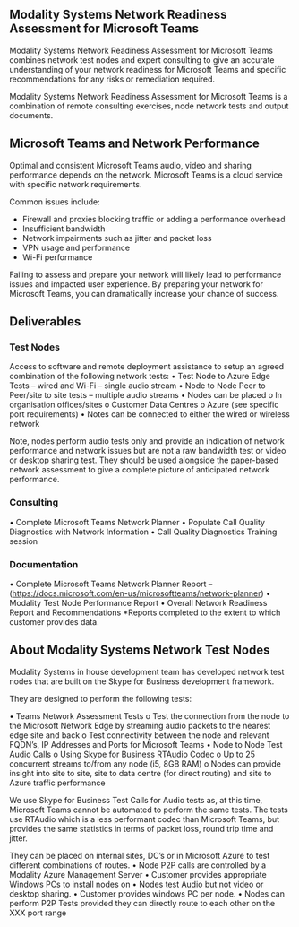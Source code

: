## Modality Systems Network Readiness Assessment for Microsoft Teams

Modality Systems Network Readiness Assessment for Microsoft Teams combines network test nodes and expert consulting to give an accurate understanding of your network readiness for Microsoft Teams and specific recommendations for any risks or remediation required.

Modality Systems Network Readiness Assessment for Microsoft Teams is a combination of remote consulting exercises, node network tests and output documents.

## Microsoft Teams and Network Performance

Optimal and consistent Microsoft Teams audio, video and sharing performance depends on the network. Microsoft Teams is a cloud service with specific network requirements.

Common issues include:
- Firewall and proxies blocking traffic or adding a performance overhead
- Insufficient bandwidth 
- Network impairments such as jitter and packet loss
- VPN usage and performance
- Wi-Fi performance

Failing to assess and prepare your network will likely lead to performance issues and impacted user experience. By preparing your network for Microsoft Teams, you can dramatically increase your chance of success.

## Deliverables

### Test Nodes

Access to software and remote deployment assistance to setup an agreed combination of the following network tests:
•	Test Node to Azure Edge Tests – wired and Wi-Fi – single audio stream
•	Node to Node Peer to Peer/site to site tests – multiple audio streams
•	Nodes can be placed
o	In organisation offices/sites
o	Customer Data Centres
o	Azure (see specific port requirements)
•	Notes can be connected to either the wired or wireless network

Note, nodes perform audio tests only and provide an indication of network performance and network issues but are not a raw bandwidth test or video or desktop sharing test. They should be used alongside the paper-based network assessment to give a complete picture of anticipated network performance.

### Consulting 

•	Complete Microsoft Teams Network Planner
•	Populate Call Quality Diagnostics with Network Information
•	Call Quality Diagnostics Training session

### Documentation

•	Complete Microsoft Teams Network Planner Report – (https://docs.microsoft.com/en-us/microsoftteams/network-planner)
•	Modality Test Node Performance Report
•	Overall Network Readiness Report and Recommendations 
*Reports completed to the extent to which customer provides data.

## About Modality Systems Network Test Nodes

Modality Systems in house development team has developed network test nodes that are built on the Skype for Business development framework. 

They are designed to perform the following tests:

•	Teams Network Assessment Tests
o	Test the connection from the node to the Microsoft Network Edge by streaming audio packets to the nearest edge site and back
o	Test connectivity between the node and relevant FQDN’s, IP Addresses and Ports for Microsoft Teams
•	Node to Node Test Audio Calls
o	Using Skype for Business RTAudio Codec
o	Up to 25 concurrent streams to/from any node (i5, 8GB RAM)
o	Nodes can provide insight into site to site, site to data centre (for direct routing) and site to Azure traffic performance

We use Skype for Business Test Calls for Audio tests as, at this time, Microsoft Teams cannot be automated to perform the same tests. The tests use RTAudio which is a less performant codec than Microsoft Teams, but provides the same statistics in terms of packet loss, round trip time and jitter.

They can be placed on internal sites, DC’s or in Microsoft Azure to test different combinations of routes.
•	Node P2P calls are controlled by a Modality Azure Management Server
•	Customer provides appropriate Windows PCs to install nodes on
•	Nodes test Audio but not video or desktop sharing.
•	Customer provides windows PC per node.
•	Nodes can perform P2P Tests provided they can directly route to each other on the XXX port range 

